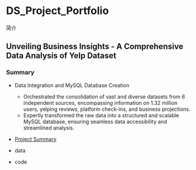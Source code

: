 # DS_Project_Portfolio


简介


## Unveiling Business Insights - A Comprehensive Data Analysis of Yelp Dataset

### Summary

- Data Integration and MySQL Database Creation
  - Orchestrated the consolidation of vast and diverse datasets from 6 independent sources, encompassing information on 1.32 million users, yelping reviews, platform check-ins, and business projections.
  - Expertly transformed the raw data into a structured and scalable MySQL database, ensuring seamless data accessibility and streamlined analysis.


- [Project Summary](https://github.com/datoujinggzj/DS_Project_Portfolio/tree/main/Yelp_Data_Analysis)
- data
- code
